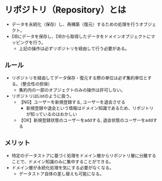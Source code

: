 # リポジトリ（Repository）とは

- データを永続化（保存）し、再構築（復元）するための処理を行うオブジェクト。
- DBにデータを保存し、DBから取得したデータをドメインオブジェクトにマッピングを行う。
  - 上記の操作は必ずリポジトリを経由して行う必要がある。

## ルール

- リポジトリを経由してデータ保存・復元する際の単位は必ず集約単位とする。（整合性の担保）
  - 集約内の一部のオブジェクトのみの操作は許可しない。
- リポジトリはListのように扱う。
  - 【NG】ユーザーを新規登録する, ユーザーを退会させる
    - 新規登録や退会という情報はドメイン知識であるため、リポジトリが知っているのはおかしい
  - 【OK】新規登録状態のユーザーをaddする, 退会状態のユーザーをaddする

## メリット

- 特定のデータストアに基づく処理をドメイン層からリポジトリ層に分離することで、ドメイン知識のみに集中することができる。
- ドメイン層が永続化処理を気にする必要がなくなる。
  - データストア自体の差し替えも可能になる。
